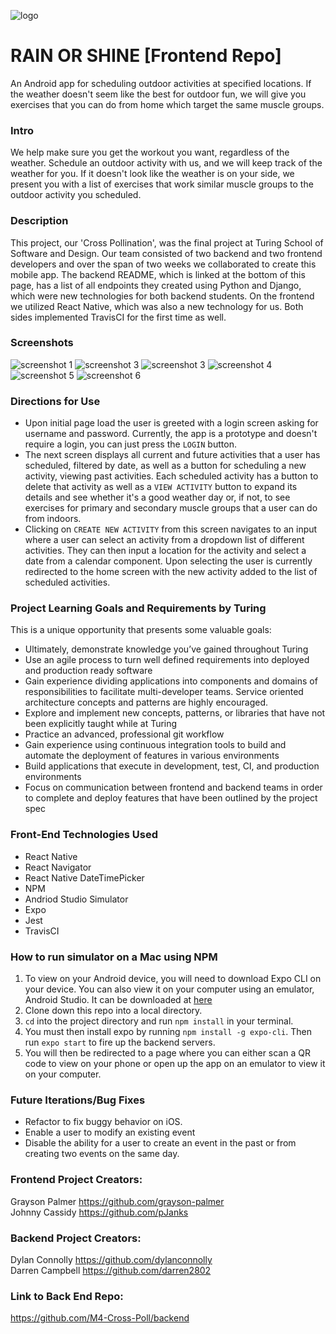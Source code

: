 ![logo](https://ibb.co/7RjM3Gc)

# RAIN OR SHINE [Frontend Repo]
An Android app for scheduling outdoor activities at specified locations. If the weather doesn't seem like the best for outdoor fun, we will give you exercises that you can do from home which target the same muscle groups.

### Intro
We help make sure you get the workout you want, regardless of the weather. Schedule an outdoor activity with us, and we will keep track of the weather for you. If it doesn't look like the weather is on your side, we present you with a list of exercises that work similar muscle groups to the outdoor activity you scheduled.

### Description
This project, our 'Cross Pollination', was the final project at Turing School of Software and Design. Our team consisted of two backend and two frontend developers and over the span of two weeks we collaborated to create this mobile app. The backend README, which is linked at the bottom of this page, has a list of all endpoints they created using Python and Django, which were new technologies for both backend students. On the frontend we utilized React Native, which was also a new technology for us. Both sides implemented TravisCI for the first time as well.

### Screenshots
![screenshot 1]()
![screenshot 3]()
![screenshot 3]()
![screenshot 4]()
![screenshot 5]()
![screenshot 6]()

### Directions for Use
- Upon initial page load the user is greeted with a login screen asking for username and password. Currently, the app is a prototype and doesn't require a login, you can just press the `LOGIN` button.
- The next screen displays all current and future activities that a user has scheduled, filtered by date, as well as a button for scheduling a new activity, viewing past activities. Each scheduled activity has a button to delete that activity as well as a `VIEW ACTIVITY` button to expand its details and see whether it's a good weather day or, if not, to see exercises for primary and secondary muscle groups that a user can do from indoors.
- Clicking on `CREATE NEW ACTIVITY` from this screen navigates to an input where a user can select an activity from a dropdown list of different activities. They can then input a location for the activity and select a date from a calendar component. Upon selecting the user is currently redirected to the home screen with the new activity added to the list of scheduled activities.

### Project Learning Goals and Requirements by Turing
This is a unique opportunity that presents some valuable goals:
- Ultimately, demonstrate knowledge you’ve gained throughout Turing
- Use an agile process to turn well defined requirements into deployed and production ready software
- Gain experience dividing applications into components and domains of responsibilities to facilitate multi-developer teams. Service oriented architecture concepts and patterns are highly encouraged.
- Explore and implement new concepts, patterns, or libraries that have not been explicitly taught while at Turing
- Practice an advanced, professional git workflow
- Gain experience using continuous integration tools to build and automate the deployment of features in various environments
- Build applications that execute in development, test, CI, and production environments
- Focus on communication between frontend and backend teams in order to complete and deploy features that have been outlined by the project spec

### Front-End Technologies Used
- React Native
- React Navigator
- React Native DateTimePicker
- NPM
- Andriod Studio Simulator
- Expo
- Jest
- TravisCI

### How to run simulator on a Mac using NPM
1. To view on your Android device, you will need to download Expo CLI on your device. You can also view it on your computer using an emulator, Android Studio. It can be downloaded at [here](https://developer.android.com/studio)
2. Clone down this repo into a local directory.
3. `cd` into the project directory and run `npm install` in your terminal.
4. You must then install expo by running `npm install -g expo-cli`. Then run `expo start` to fire up the backend servers.
5. You will then be redirected to a page where you can either scan a QR code to view on your phone or open up the app on an emulator to view it on your computer.

### Future Iterations/Bug Fixes
- Refactor to fix buggy behavior on iOS.
- Enable a user to modify an existing event
- Disable the ability for a user to create an event in the past or from creating two events on the same day.

### Frontend Project Creators:
Grayson Palmer https://github.com/grayson-palmer<br>
Johnny Cassidy https://github.com/pJanks

### Backend Project Creators:
Dylan Connolly https://github.com/dylanconnolly<br>
Darren Campbell https://github.com/darren2802

### Link to Back End Repo:
https://github.com/M4-Cross-Poll/backend
